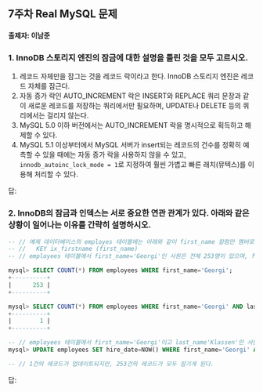 ## 7주차 Real MySQL 문제
#### 출제자: 이남준

### 1. InnoDB 스토리지 엔진의 잠금에 대한 설명을 틀린 것을 모두 고르시오.
1. 레코드 자체만을 잠그는 것을 레코드 락이라고 한다. InnoDB 스토리지 엔진은 레코드 자체를 잠근다.
2. 자동 증가 락인 AUTO_INCREMENT 락은 INSERT와 REPLACE 쿼리 문장과 같이 새로운 레코드를 저장하는 쿼리에서만 필요하며, UPDATE나 DELETE 등의 쿼리에서는 걸리지 않는다.
3. MySQL 5.0 이하 버전에서는 AUTO_INCREMENT 락을 명시적으로 획득하고 해제할 수 있다.
4. MySQL 5.1 이상부터에서 MySQL 서버가 insert되는 레코드의 건수를 정확히 예측할 수 있을 때에는 자동 증가 락을 사용하지 않을 수 있고, `innodb_autoinc_lock_mode = 1`로 지정하여 훨씬 가볍고 빠른 래치(뮤텍스)를 이용해 처리할 수 있다.

답: 


### 2. InnoDB의 잠금과 인덱스는 서로 중요한 연관 관계가 있다. 아래와 같은 상황이 일어나는 이유를 간략히 설명하시오.
``` sql
-- // 예제 데이터베이스의 employes 테이블에는 아래와 같이 first_name 칼럼만 멤버로 담긴 ix_firstname이라는 인덱스가 준비돼 있다.
-- //   KEY ix_firstname (first_name)
-- // employees 테이블에서 first_name='Georgi'인 사원은 전체 253명이 있으며, first_name='Georgi'이고 last_name='Klassen'인 사원은 딱 1명만 있는 것을 아래 쿼리로 확인할 수 있다.

mysql> SELECT COUNT(*) FROM employees WHERE first_name='Georgi';
+----------+
|      253 |
+----------+

mysql> SELECT COUNT(*) FROM employees WHERE first_name='Georgi' AND last_name='Klassen';
+----------+
|        1 |
+----------+

-- // employees 테이블에서 first_name='Georgi'이고 last_name'Klassen'인 사원의 입사 일자를 오늘로 변경하는 쿼리를 실행해보자.
mysql> UPDATE employees SET hire_date=NOW() WHERE first_name='Georgi' AND last_name='Klassen';

-- // 1건의 레코드가 업데이트되지만, 253건의 레코드가 모두 잠기게 된다.
```

답: 